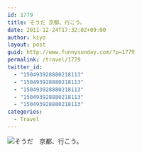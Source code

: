 ```yaml
---
id: 1779
title: そうだ 京都、行こう。
date: 2011-12-24T17:32:02+09:00
author: kiyo
layout: post
guid: http://www.funnysunday.com/?p=1779
permalink: /travel/1779
twitter_id:
  - "150493928880218113"
  - "150493928880218113"
  - "150493928880218113"
  - "150493928880218113"
  - "150493928880218113"
categories:
  - Travel
---
```

<img src="/assets/uploads/2011/12/DSCN1506_3-e1324715472192.jpg" alt="そうだ　京都、行こう。" title="そうだ　京都、行こう。" width="500" height="375" class="size-full wp-image-1780" srcset="/assets/uploads/2011/12/DSCN1506_3-e1324715472192.jpg 500w, /assets/uploads/2011/12/DSCN1506_3-e1324715472192-300x225.jpg 300w" sizes="(max-width: 500px) 100vw, 500px" />